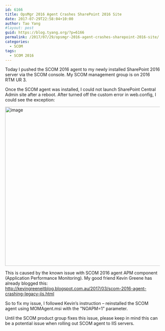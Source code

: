 ```yaml
---
id: 6166
title: OpsMgr 2016 Agent Crashes SharePoint 2016 Site
date: 2017-07-29T22:58:04+10:00
author: Tao Yang
#layout: post
guid: https://blog.tyang.org/?p=6166
permalink: /2017/07/29/opsmgr-2016-agent-crashes-sharepoint-2016-site/
categories:
  - SCOM
tags:
  - SCOM 2016
---
```

Today I pushed the SCOM 2016 agent to my newly installed SharePoint 2016 server via the SCOM console. My SCOM management group is on 2016 RTM UR 3.

Once the SCOM agent was installed, I could not launch SharePoint Central Admin site after a reboot. After turned off the custom error in web.config, I could see the exception:

<a href="https://blog.tyang.org/wp-content/uploads/2017/07/image-10.png"><img style="display: inline; background-image: none;" title="image" src="https://blog.tyang.org/wp-content/uploads/2017/07/image_thumb-10.png" alt="image" width="958" height="517" border="0" /></a>

This is caused by the known issue with SCOM 2016 agent APM component (Application Performance Monitoring). My good friend Kevin Greene has already blogged this: <a title="http://kevingreeneitblog.blogspot.com.au/2017/03/scom-2016-agent-crashing-legacy-iis.html" href="http://kevingreeneitblog.blogspot.com.au/2017/03/scom-2016-agent-crashing-legacy-iis.html">http://kevingreeneitblog.blogspot.com.au/2017/03/scom-2016-agent-crashing-legacy-iis.html</a>

So to fix my issue, I followed Kevin’s instruction – reinstalled the SCOM agent using MOMAgent.msi with the "NOAPM=1" parameter.

Until the SCOM product group fixes this issue, please keep in mind this can be a potential issue when rolling out SCOM agent to IIS servers.